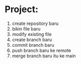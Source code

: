 # Project:

1. create repository baru
2. bikin file baru
3. modify existing file
4. create branch baru
5. commit branch baru
6. push branch baru ke remote
7. merge branch baru itu ke main
